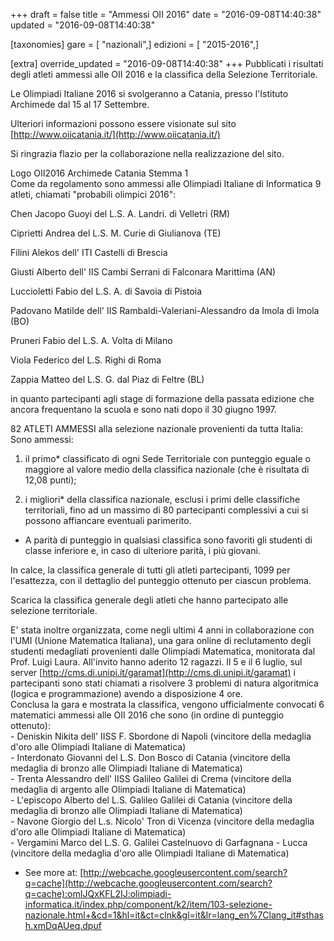 +++
draft = false
title = "Ammessi OII 2016"
date = "2016-09-08T14:40:38"
updated = "2016-09-08T14:40:38"

[taxonomies]
gare = [ "nazionali",]
edizioni = [ "2015-2016",]

[extra]
override_updated = "2016-09-08T14:40:38"
+++
Pubblicati i risultati degli atleti ammessi alle OII 2016 e la classifica della Selezione Territoriale.

Le Olimpiadi Italiane 2016 si svolgeranno a Catania, presso l'Istituto Archimede dal 15 al 17 Settembre.

Ulteriori informazioni possono essere visionate sul sito [http://www.oiicatania.it/](http://www.oiicatania.it/)

Si ringrazia flazio per la collaborazione nella realizzazione del sito.

Logo OII2016 Archimede Catania Stemma 1<br/>Come da regolamento sono ammessi alle Olimpiadi Italiane di Informatica 9 atleti, chiamati "probabili olimpici 2016":

Chen Jacopo Guoyi del L.S. A. Landri. di Velletri (RM)

Ciprietti Andrea del L.S. M. Curie di Giulianova (TE)

Filini Alekos dell' ITI Castelli di Brescia

Giusti Alberto dell' IIS Cambi Serrani di Falconara Marittima (AN)

Luccioletti Fabio del L.S. A. di Savoia di Pistoia

Padovano Matilde dell' IIS Rambaldi-Valeriani-Alessandro da Imola di Imola (BO)

Pruneri Fabio del L.S. A. Volta di Milano

Viola Federico del L.S. Righi di Roma

Zappia Matteo del L.S. G. dal Piaz di Feltre (BL)

in quanto partecipanti agli stage di formazione della passata edizione che ancora frequentano la scuola e sono nati dopo il 30 giugno 1997.

82 ATLETI AMMESSI alla selezione nazionale provenienti da tutta Italia:<br/>Sono ammessi:

1. il primo\* classificato di ogni Sede Territoriale con punteggio eguale o maggiore al valore medio della classifica nazionale (che è risultata di 12,08 punti);

2. i migliori\* della classifica nazionale, esclusi i primi delle classifiche territoriali, fino ad un massimo di 80 partecipanti complessivi a cui si possono affiancare eventuali parimerito.

- A parità di punteggio in qualsiasi classifica sono favoriti gli studenti di classe inferiore e, in caso di ulteriore parità, i più giovani.

In calce, la classifica generale di tutti gli atleti partecipanti, 1099 per l'esattezza, con il dettaglio del punteggio ottenuto per ciascun problema.

Scarica la classifica generale degli atleti che hanno partecipato alle selezione territoriale.

E' stata inoltre organizzata, come negli ultimi 4 anni in collaborazione con l'UMI (Unione Matematica Italiana), una gara online di reclutamento degli studenti medagliati provenienti dalle Olimpiadi Matematica, monitorata dal Prof. Luigi Laura. All'invito hanno aderito 12 ragazzi. Il 5 e il 6 luglio, sul server [http://cms.di.unipi.it/garamat](http://cms.di.unipi.it/garamat) i partecipanti sono stati chiamati a risolvere 3 problemi di natura algoritmica (logica e programmazione) avendo a disposizione 4 ore.<br/>Conclusa la gara e mostrata la classifica, vengono ufficialmente convocati 6 matematici ammessi alle OII 2016 che sono (in ordine di punteggio ottenuto):<br/>- Deniskin Nikita dell' IISS F. Sbordone di Napoli (vincitore della medaglia d'oro alle Olimpiadi Italiane di Matematica)<br/>- Interdonato Giovanni del L.S. Don Bosco di Catania (vincitore della medaglia di bronzo alle Olimpiadi Italiane di Matematica)<br/>- Trenta Alessandro dell' IISS Galileo Galilei di Crema (vincitore della medaglia di argento alle Olimpiadi Italiane di Matematica)<br/>- L'episcopo Alberto del L.S. Galileo Galilei di Catania (vincitore della medaglia di bronzo alle Olimpiadi Italiane di Matematica)<br/>- Navone Giorgio del L.s. Nicolo' Tron di Vicenza (vincitore della medaglia d'oro alle Olimpiadi Italiane di Matematica)<br/>- Vergamini Marco del L.S. G. Galilei Castelnuovo di Garfagnana - Lucca (vincitore della medaglia d'oro alle Olimpiadi Italiane di Matematica)

- See more at: [http://webcache.googleusercontent.com/search?q=cache](http://webcache.googleusercontent.com/search?q=cache):omIJQxKFL2IJ:olimpiadi-informatica.it/index.php/component/k2/item/103-selezione-nazionale.html+&cd=1&hl=it&ct=clnk&gl=it&lr=lang_en%7Clang_it#sthash.xmDqAUeq.dpuf
